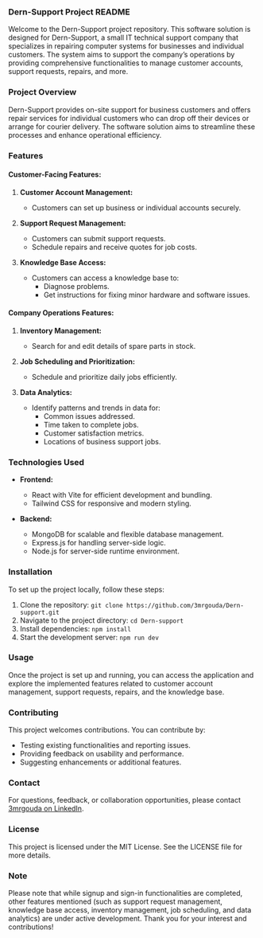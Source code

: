 ### Dern-Support Project README

Welcome to the Dern-Support project repository. This software solution is designed for Dern-Support, a small IT technical support company that specializes in repairing computer systems for businesses and individual customers. The system aims to support the company’s operations by providing comprehensive functionalities to manage customer accounts, support requests, repairs, and more.

### Project Overview

Dern-Support provides on-site support for business customers and offers repair services for individual customers who can drop off their devices or arrange for courier delivery. The software solution aims to streamline these processes and enhance operational efficiency.

### Features

#### Customer-Facing Features:

1. **Customer Account Management:**

   - Customers can set up business or individual accounts securely.

2. **Support Request Management:**

   - Customers can submit support requests.
   - Schedule repairs and receive quotes for job costs.

3. **Knowledge Base Access:**
   - Customers can access a knowledge base to:
     - Diagnose problems.
     - Get instructions for fixing minor hardware and software issues.

#### Company Operations Features:

1. **Inventory Management:**

   - Search for and edit details of spare parts in stock.

2. **Job Scheduling and Prioritization:**

   - Schedule and prioritize daily jobs efficiently.

3. **Data Analytics:**
   - Identify patterns and trends in data for:
     - Common issues addressed.
     - Time taken to complete jobs.
     - Customer satisfaction metrics.
     - Locations of business support jobs.

### Technologies Used

- **Frontend:**

  - React with Vite for efficient development and bundling.
  - Tailwind CSS for responsive and modern styling.

- **Backend:**
  - MongoDB for scalable and flexible database management.
  - Express.js for handling server-side logic.
  - Node.js for server-side runtime environment.

### Installation

To set up the project locally, follow these steps:

1. Clone the repository: `git clone https://github.com/3mrgouda/Dern-support.git`
2. Navigate to the project directory: `cd Dern-support`
3. Install dependencies: `npm install`
4. Start the development server: `npm run dev`

### Usage

Once the project is set up and running, you can access the application and explore the implemented features related to customer account management, support requests, repairs, and the knowledge base.

### Contributing

This project welcomes contributions. You can contribute by:

- Testing existing functionalities and reporting issues.
- Providing feedback on usability and performance.
- Suggesting enhancements or additional features.

### Contact

For questions, feedback, or collaboration opportunities, please contact [3mrgouda on LinkedIn](https://www.linkedin.com/in/3mrgouda/).

### License

This project is licensed under the MIT License. See the LICENSE file for more details.

### Note

Please note that while signup and sign-in functionalities are completed, other features mentioned (such as support request management, knowledge base access, inventory management, job scheduling, and data analytics) are under active development. Thank you for your interest and contributions!
